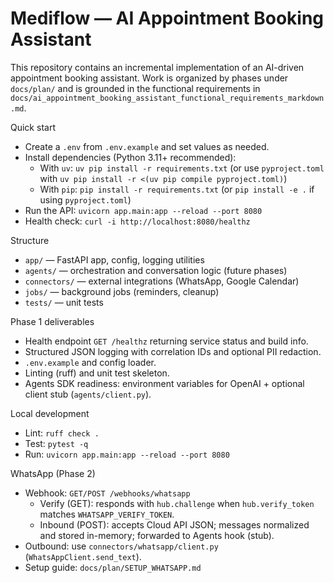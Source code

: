 # Mediflow — AI Appointment Booking Assistant

This repository contains an incremental implementation of an AI-driven appointment booking assistant. Work is organized by phases under `docs/plan/` and is grounded in the functional requirements in `docs/ai_appointment_booking_assistant_functional_requirements_markdown.md`.

Quick start
- Create a `.env` from `.env.example` and set values as needed.
- Install dependencies (Python 3.11+ recommended):
  - With `uv`: `uv pip install -r requirements.txt` (or use `pyproject.toml` with `uv pip install -r <(uv pip compile pyproject.toml)`)
  - With `pip`: `pip install -r requirements.txt` (or `pip install -e .` if using `pyproject.toml`)
- Run the API: `uvicorn app.main:app --reload --port 8080`
- Health check: `curl -i http://localhost:8080/healthz`

Structure
- `app/` — FastAPI app, config, logging utilities
- `agents/` — orchestration and conversation logic (future phases)
- `connectors/` — external integrations (WhatsApp, Google Calendar)
- `jobs/` — background jobs (reminders, cleanup)
- `tests/` — unit tests

Phase 1 deliverables
- Health endpoint `GET /healthz` returning service status and build info.
- Structured JSON logging with correlation IDs and optional PII redaction.
- `.env.example` and config loader.
- Linting (ruff) and unit test skeleton.
- Agents SDK readiness: environment variables for OpenAI + optional client stub (`agents/client.py`).

Local development
- Lint: `ruff check .`
- Test: `pytest -q`
- Run: `uvicorn app.main:app --reload --port 8080`

WhatsApp (Phase 2)
- Webhook: `GET/POST /webhooks/whatsapp`
  - Verify (GET): responds with `hub.challenge` when `hub.verify_token` matches `WHATSAPP_VERIFY_TOKEN`.
  - Inbound (POST): accepts Cloud API JSON; messages normalized and stored in-memory; forwarded to Agents hook (stub).
- Outbound: use `connectors/whatsapp/client.py` (`WhatsAppClient.send_text`).
- Setup guide: `docs/plan/SETUP_WHATSAPP.md`

